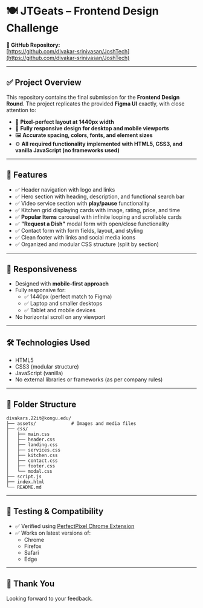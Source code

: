 
# 🍽️ JTGeats – Frontend Design Challenge

**🔗 GitHub Repository:**  
[https://github.com/divakar-srinivasan/JoshTech](https://github.com/divakar-srinivasan/JoshTech)

---

## ✅ Project Overview

This repository contains the final submission for the **Frontend Design Round**. The project replicates the provided **Figma UI** exactly, with close attention to:

- 📐 **Pixel-perfect layout at 1440px width**
- 📱 **Fully responsive design for desktop and mobile viewports**
- 🖼️ **Accurate spacing, colors, fonts, and element sizes**
- ⚙️ **All required functionality implemented with HTML5, CSS3, and vanilla JavaScript (no frameworks used)**

---

## 🚀 Features

- ✅ Header navigation with logo and links  
- ✅ Hero section with heading, description, and functional search bar  
- ✅ Video service section with **play/pause** functionality  
- ✅ Kitchen grid displaying cards with image, rating, price, and time  
- ✅ **Popular Items** carousel with infinite looping and scrollable cards  
- ✅ **"Request a Dish"** modal form with open/close functionality  
- ✅ Contact form with form fields, layout, and styling  
- ✅ Clean footer with links and social media icons  
- ✅ Organized and modular CSS structure (split by section)

---

## 📱 Responsiveness

- Designed with **mobile-first approach**
- Fully responsive for:
  - ✅ 1440px (perfect match to Figma)
  - ✅ Laptop and smaller desktops
  - ✅ Tablet and mobile devices
- No horizontal scroll on any viewport

---

## 🛠️ Technologies Used

- HTML5
- CSS3 (modular structure)
- JavaScript (vanilla)
- No external libraries or frameworks (as per company rules)

---

## 📁 Folder Structure

```
divakars.22it@kongu.edu/
├── assets/             # Images and media files
├── css/
│   ├── main.css
│   ├── header.css
│   ├── landing.css
│   ├── services.css
│   ├── kitchen.css
│   ├── contact.css
│   ├── footer.css
│   └── modal.css
├── script.js
├── index.html
└── README.md
```

---

## 🧪 Testing & Compatibility

- ✅ Verified using [PerfectPixel Chrome Extension](https://chromewebstore.google.com/detail/perfectpixel-by-welldonec/dkaagdgjmgdmbnecmcefdhjekcoceebi)
- ✅ Works on latest versions of:
  - Chrome
  - Firefox
  - Safari
  - Edge

---

## 🙌 Thank You

Looking forward to your feedback.
